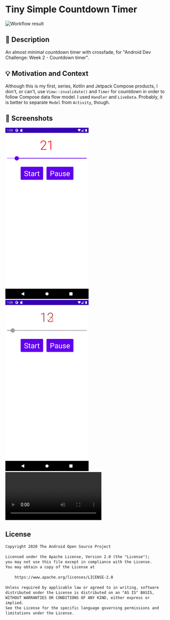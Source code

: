 # Tiny Simple Countdown Timer

![Workflow result](https://github.com/yak1ex/android-dev-challenge-compose2/workflows/Check/badge.svg)

## :scroll: Description

An almost minimal countdown timer with crossfade, for "Android Dev Challenge: Week 2 - Countdown timer".

## :bulb: Motivation and Context

Although this is my first, series, Kotlin and Jetpack Compose products, I don't, or can't, use `View::invalidate()` and `Timer` for countdown in order to follow Compose data flow model. I used `Handler` and `LiveData`. Probably, it is better to separate `Model` from `Activity`, though.

## :camera_flash: Screenshots

<img src="/results/screenshot_1.png" width="260">&emsp;<img src="/results/screenshot_2.png" width="260"><br>
<video><source src="/results/movie.mp4" type="video/mp4"></video>

## License
```
Copyright 2020 The Android Open Source Project

Licensed under the Apache License, Version 2.0 (the "License");
you may not use this file except in compliance with the License.
You may obtain a copy of the License at

    https://www.apache.org/licenses/LICENSE-2.0

Unless required by applicable law or agreed to in writing, software
distributed under the License is distributed on an "AS IS" BASIS,
WITHOUT WARRANTIES OR CONDITIONS OF ANY KIND, either express or implied.
See the License for the specific language governing permissions and
limitations under the License.
```